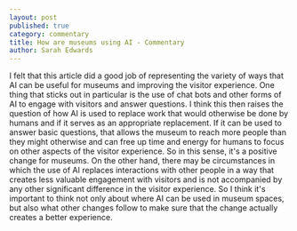 ```yaml
---
layout: post
published: true
category: commentary
title: How are museums using AI - Commentary
author: Sarah Edwards
---
```

I felt that this article did a good job of representing the variety of ways that AI can be useful for museums and improving the visitor experience. One thing that sticks out in particular is the use of chat bots and other forms of AI to engage with visitors and answer questions. I think this then raises the question of how AI is used to replace work that would otherwise be done by humans and if it serves as an appropriate replacement. If it can be used to answer basic questions, that allows the museum to reach more people than they might otherwise and can free up time and energy for humans to focus on other aspects of the visitor experience. So in this sense, it's a positive change for museums. On the other hand, there may be circumstances in which the use of AI replaces interactions with other people in a way that creates less valuable engagement with visitors and is not accompanied by any other significant difference in the visitor experience. So I think it's important to think not only about where AI can be used in museum spaces, but also what other changes follow to make sure that the change actually creates a better experience. 